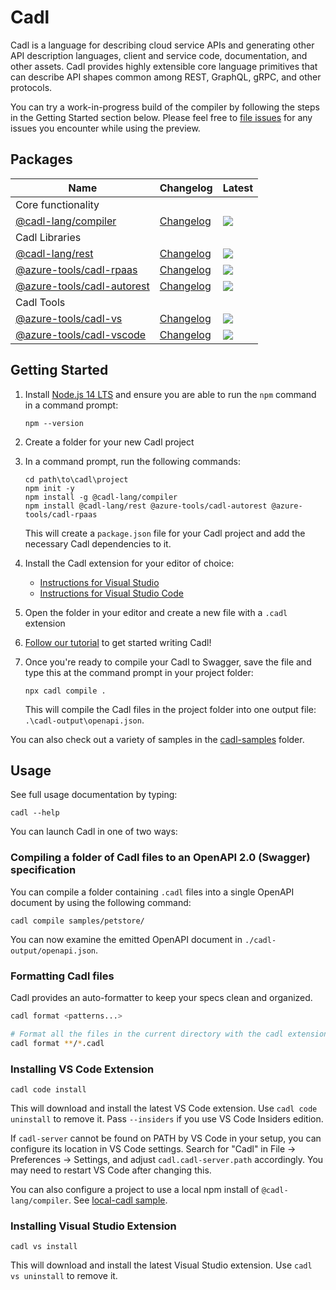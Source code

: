 # Cadl

Cadl is a language for describing cloud service APIs and generating other API
description languages, client and service code, documentation, and other assets.
Cadl provides highly extensible core language primitives that can describe API
shapes common among REST, GraphQL, gRPC, and other protocols.

You can try a work-in-progress build of the compiler by following the steps in
the Getting Started section below. Please feel free to [file
issues](https://github.com/Azure/adl/issues) for any issues you encounter while
using the preview.

## Packages

| Name                                        | Changelog                    | Latest                                                     |
| ------------------------------------------- | ---------------------------- | ---------------------------------------------------------- |
| Core functionality                          |
| [@cadl-lang/compiler][cadl_src]                 | [Changelog][cadl_chg]         | ![](https://img.shields.io/npm/v/@cadl-lang/compiler)         |
| Cadl Libraries                               |
| [@cadl-lang/rest][rest_src]       | [Changelog][rest_chg]    | ![](https://img.shields.io/npm/v/@cadl-lang/rest)    |
| [@azure-tools/cadl-rpaas][cadl-rpaas_src]     | [Changelog][cadl-rpaas_chg]   | ![](https://img.shields.io/npm/v/@azure-tools/cadl-rpaas)   |
| [@azure-tools/cadl-autorest][cadl-autorest_src] | [Changelog][cadl-autorest_chg] | ![](https://img.shields.io/npm/v/@azure-tools/cadl-autorest) |
| Cadl Tools                                   |
| [@azure-tools/cadl-vs][cadl-vs_src]           | [Changelog][cadl-vs_chg]      | ![](https://img.shields.io/npm/v/@azure-tools/cadl-vs)      |
| [@azure-tools/cadl-vscode][cadl-vscode_src]   | [Changelog][cadl-vscode_chg]  | ![](https://img.shields.io/npm/v/cadl-vscode)               |

[cadl_src]: packages/compiler
[cadl_chg]: packages/compiler/CHANGELOG.md
[rest_src]: packages/rest
[rest_chg]: packages/rest/CHANGELOG.md
[cadl-rpaas_src]: packages/cadl-rpaas
[cadl-rpaas_chg]: packages/cadl-rpaas/CHANGELOG.md
[cadl-autorest_src]: packages/cadl-autorest
[cadl-autorest_chg]: packages/cadl-autorest/CHANGELOG.md
[cadl-vs_src]: packages/cadl-vs
[cadl-vs_chg]: packages/cadl-vs/CHANGELOG.md
[cadl-vscode_src]: packages/cadl-vscode
[cadl-vscode_chg]: packages/cadl-vscode/CHANGELOG.md

## Getting Started

1. Install [Node.js 14 LTS](https://nodejs.org/en/download/) and ensure you are able to run the `npm` command in a command prompt:

   ```
   npm --version
   ```

2. Create a folder for your new Cadl project

3. In a command prompt, run the following commands:

   ```
   cd path\to\cadl\project
   npm init -y
   npm install -g @cadl-lang/compiler
   npm install @cadl-lang/rest @azure-tools/cadl-autorest @azure-tools/cadl-rpaas
   ```

   This will create a `package.json` file for your Cadl project and add the necessary Cadl dependencies to it.

4. Install the Cadl extension for your editor of choice:

   - [Instructions for Visual Studio](#installing-visual-studio-extension)
   - [Instructions for Visual Studio Code](#installing-vs-code-extension)

5. Open the folder in your editor and create a new file with a `.cadl` extension

6. [Follow our tutorial](docs/tutorial.md) to get started writing Cadl!

7. Once you're ready to compile your Cadl to Swagger, save the file and type this at the command prompt in your project folder:

   ```
   npx cadl compile .
   ```

   This will compile the Cadl files in the project folder into one output file: `.\cadl-output\openapi.json`.

You can also check out a variety of samples in the [cadl-samples](packages/cadl-samples/) folder.

## Usage

See full usage documentation by typing:

```
cadl --help
```

You can launch Cadl in one of two ways:

### Compiling a folder of Cadl files to an OpenAPI 2.0 (Swagger) specification

You can compile a folder containing `.cadl` files into a single OpenAPI document by
using the following command:

```
cadl compile samples/petstore/
```

You can now examine the emitted OpenAPI document in `./cadl-output/openapi.json`.

### Formatting Cadl files

Cadl provides an auto-formatter to keep your specs clean and organized.

```bash
cadl format <patterns...>

# Format all the files in the current directory with the cadl extension.
cadl format **/*.cadl
```

### Installing VS Code Extension

```
cadl code install
```

This will download and install the latest VS Code extension. Use `cadl code uninstall` to remove it. Pass `--insiders` if you use VS Code Insiders edition.

If `cadl-server` cannot be found on PATH by VS Code in your setup, you can
configure its location in VS Code settings. Search for "Cadl" in File ->
Preferences -> Settings, and adjust `cadl.cadl-server.path` accordingly. You may
need to restart VS Code after changing this.

You can also configure a project to use a local npm install of
`@cadl-lang/compiler`. See [local-cadl sample](packages/cadl-samples/local-cadl).

### Installing Visual Studio Extension

```
cadl vs install
```

This will download and install the latest Visual Studio extension. Use `cadl vs uninstall` to remove it.
